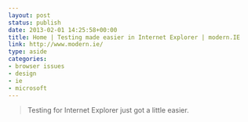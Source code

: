 ```yaml
---
layout: post
status: publish
date: 2013-02-01 14:25:58+00:00
title: Home | Testing made easier in Internet Explorer | modern.IE
link: http://www.modern.ie/
type: aside
categories:
- browser issues
- design
- ie
- microsoft
---
```


> 
  
> 
> Testing for Internet Explorer just got a little easier.
> 
> 

